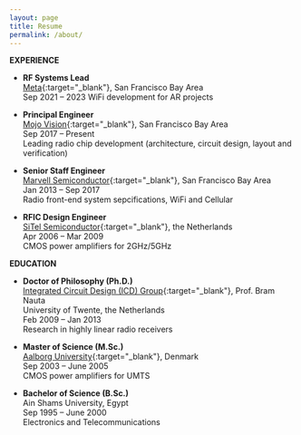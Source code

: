 ```yaml
---
layout: page
title: Resume
permalink: /about/
---
```


**EXPERIENCE**

+ **RF Systems Lead**  
[Meta](https://about.meta.com/realitylabs/){:target="_blank"}, San Francisco Bay Area  
Sep 2021 – 2023
WiFi development for AR projects

+ **Principal Engineer**  
[Mojo Vision](https://mojo.vision/){:target="_blank"}, San Francisco Bay Area  
Sep 2017 – Present  
Leading radio chip development (architecture, circuit design, layout and verification)

+ **Senior Staff Engineer**  
[Marvell Semiconductor](https://www.marvell.com/){:target="_blank"}, San Francisco Bay Area  
Jan 2013 – Sep 2017  
Radio front-end system sepcifications, WiFi and Cellular

+ **RFIC Design Engineer**    
[SiTel Semiconductor](https://www.dialog-semiconductor.com/){:target="_blank"}, the Netherlands  
Apr 2006 – Mar 2009  
CMOS power amplifiers for 2GHz/5GHz

**EDUCATION**

+ **Doctor of Philosophy (Ph.D.)**  
[Integrated Circuit Design (ICD) Group](https://www.utwente.nl/en/eemcs/icd/){:target="_blank"}, Prof. Bram Nauta  
University of Twente, the Netherlands  
Feb 2009 – Jan 2013  
Research in highly linear radio receivers

+ **Master of Science (M.Sc.)**  
[Aalborg University](https://www.en.aau.dk/){:target="_blank"}, Denmark  
Sep 2003 – June 2005  
CMOS power amplifiers for UMTS  

+ **Bachelor of Science (B.Sc.)**  
Ain Shams University, Egypt  
Sep 1995 – June 2000  
Electronics and Telecommunications  
